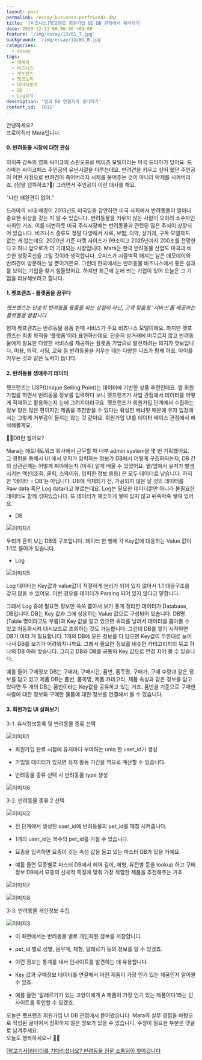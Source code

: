 ```yaml
---
layout: post
permalink: /essay-business-petfriends-db/
title: '[비즈니스]펫프랜즈 회원가입 UI DB 관점에서 해석하기'
date: 2020-12-13 00:00:00 +09:00
feature: '/img/essay/13/01_T.jpg'
background: '/img/essay/13/01_B.jpg'
categories:
  - essay
tags:
  - 에세이
  - 비즈니스
  - 펫프랜즈
  - 펫코노미
  - 데이터분석
  - DB
  - Log분석
description: '앱과 DB 연결지어 생각하기'
content_id: '1012'
---
```


안녕하세요?<br>프로이직러 Mara입니다.

#### 0. 반려동물 시장에 대한 관심

히치콕 감독의 영화 싸이코의 스핀오프로 베이츠 모텔이라는 미국 드라마가 있어요. 드라마는 싸이코패스 주인공의 유년시절을 다루는데요. 반려견을 키우고 싶어 했던 주인공이 어떤 사정으로 반려견이 죽어버리자 시체를 묻어주는 것이 아니라 박제를 시켜버리죠. (정말 섬뜩하죠?🙁) 그러면서 주인공이 이런 대사를 해요.

"나만 애완견이 없어."

 드라마의 시대 배경이 2013년도 미국임을 감안하면 미국 사회에서 반려동물이 얼마나 중요한 위상을 갖는 지 알 수 있습니다. 반려동물을 키우지 않는 사람이 오히려 소수자인 사회인 거죠. 이를 대변하듯 미국 주식시장에는 반려동물과 관련된 많은 주식이 상장되어 있습니다. 비즈니스 종류도 정말 다양해서 사료, 보험, 의약, 상거래, 구독 모델까지 없는 게 없는데요. 2020년 기준 마켓 사이즈가 99조이고 2025년까지 200조를 전망한다고 하니 앞으로가 더 기대되는 시장입니다. Mara는 한국 반려동물 산업도 미국과 비슷한 성장곡선을 그릴 것이라 생각합니다. 오피스가 시끌벅적 해지는 날은 데모데이와 반려견이 방문하는 날 뿐이거든요. 그런데 한국에서는 반려동물 비즈니스에서 좋은 성과를 보이는 기업을 찾기 힘들었어요. 하지만 최근에 눈에 띄는 기업이 있어 오늘은 그 기업을 리뷰해보려고 합니다.

#### 1. 펫프랜즈 - 플랫폼을 꿈꾸다

*펫프렌즈는 단순히 반려동물 용품을 파는 상점이 아닌, 고객 맞춤형 ‘서비스’를 제공하는 플랫폼을 꿈꿉니다.*

 현재 펫프랜즈는 반려동물 용품 판매 서비스가 주요 비즈니스 모델이에요. 하지만 펫프랜즈는 최종 목적을 '플랫폼'이라 표현하는데요. 단순히 상거래에 머무르지 않고 반려동물에게 필요한 다양한 서비스를 제공하는 플랫폼 기업으로 발전하려는 의지가 엿보입니다. 미용, 의약, 시팅, 교육 등 반려동물을 키우는 데는 다양한 니즈가 함께 하죠. 아이를 키우는 것과 같은 노력이 듭니다.  

#### 2. 반려동물 생애주기 데이터

펫프랜즈는 USP(Unique Selling Point)는 데이터에 기반한 상품 추천인데요. 앱 회원가입을 하면서 반려동물 정보를 입력하다 보니 펫프랜즈가 사업 관점에서 데이터를 어떻게 적재하고 활용하는지 눈에 그려지더라구요. 펫프랜즈가 회원가입 단계에서 수집하는 정보 양은 많은 편이지만 제품을 추천받을 수 있다는 확실한 베너핏 때문에 유저 입장에서는 그렇게 거부감이 들지는 않는 것 같아요. 회원가입 UI를 데이터 베이스 관점에서 해석해볼게요.

 🙋‍♀️DB란 뭘까요?

Mara는 애드네트워크 회사에서 근무할 때 내부 admin system을 몇 번 기획했어요.<BR>
그 경험을 통해서 UI 에서 유저가 입력하는 정보가 DB에서 어떻게 구조화되는지, DB 간의 상관관계는 어떻게 짜야하는지 (아주) 얕게 배울 수 있었어요. 웹/앱에서 유저가 발생시키는 액션(조회, 클릭, 스와이핑, 입력한 정보 등등) 은 모두 데이터로 남습니다. 하지만 '데이터 = DB'는 아닙니다. DB에 적재되기 전, 가공되지 않은 날 것의 데이터를 Raw data 혹은 Log data라고 부르는데요. Log는 필요한 데이터뿐만 아니라 불필요한 데이터도 함께 섞여있습니다. 또 데이터가 깨끗하게 쌓여 있지 않고 뒤죽박죽 쌓여 있어요.  

- DB

![이미지4](/img/essay/13/04.JPG)

우리가 흔히 보는 DB의 구조입니다. 데이터 한 행에 각 Key값에 대응하는 Value 값이 1:1로 들어가 있습니다.

- Log

![이미지5](/img/essay/13/05.JPG)

 Log 데이터는 Key값과 value값이 적절하게 분리가 되어 있지 않아서 1:1 대응구조를 갖지 않을 수 있어요. 이런 경우를 데이터가 Parsing 되어 있지 않다고 말합니다.

그래서 Log 중에 필요한 정보만 쏙쏙 뽑아서 보기 좋게 정리한 데이터가 Database, DB입니다. DB는 Key 값과 그에 상응하는 Value 값으로 구성되어 있습니다. DB명(Table 명이라고도 부름)과 Key 값을 알고 있으면 쿼리를 날려서 데이터를 뽑아볼 수 있고 자동화시켜 대시보드로 조회하는 것도 가능합니다. 그런데 DB를 쌓기 시작하면 DB가 여러 개 필요합니다. 1개의 DB에 모든 정보를 다 담으면 Key값이 무한대로 늘어나서 DB를 보기가 어려워지니까요. 그래서 필요한 정보를 비슷한 카테고리끼리 묶고 하나의 DB 아래 쌓습니다. 그리고 DB와 DB를 공통의 Key 값으로 연결 지어 볼 수 있습니다.

예를 들어 구매정보 DB는 구매자, 구매시간, 품번, 품목명, 구매가, 구매 수량과 같은 정보를 담고 있고 제품 DB는 품번, 품목명, 제품 카테고리, 제품 속성과 같은 정보를 담고 있다면 두 개의 DB는 품번이라는 Key값을 공유하고 있는 거죠. 품번을 기준으로 구매한 사람에 대한 정보와 구매한 물품에 대한 정보를 연결해서 볼 수 있습니다.

#### 3. 회원가입 UI 살펴보기

3-1. 유저정보등록 및 반려동물 종류 선택

![이미지1](/img/essay/13/01.JPG)

- 회원가입 완료 시점에 유저마다 부여하는 uniq 한 user_id가 생성

- 가입일 데이터가 있으면 유저 활동 기간을 역으로 계산할 수 있습니다.

- 반려동물 종류 선택 시 반려동물 type 생성

 ![이미지6](/img/essay/13/06.JPG)

 3-2. 반려동물 종류 2 선택

![이미지2](/img/essay/13/02.JPG)

- 전 단계에서 생성된 user_id에 반려동물의 pet_id를 매칭 시켜줍니다.

- 1개의 user_id는 복수의 pet_id를 가질 수 있습니다.

- 묘종을 입력하면 묘종이 갖는 속성 값을 들고 있는 마스터 DB가 있을 거예요.

- 예를 들면 묘종별로 마스터 DB에서 헤어 길이, 체형, 유전병 등을 lookup 하고 구매 정보 DB에서 묘종의 신체적 특징에 맞춰 가장 적합한 제품을 추천해주는 거죠.

![이미지7](/img/essay/13/07.PNG)

![이미지8](/img/essay/13/08.PNG)

  3-3. 반려동물 개인정보 수집

![이미지3](/img/essay/13/03.JPG)

-  이 화면에서는 반려동물 별로 개인화된 정보를 저장합니다.

- pet_id 별로 성별, 몸무게, 체형, 알레르기 등의 정보를 알 수 있겠죠.

- 이런 정보는 통계를 내서 인사이트를 발견하는 데 유용합니다.

- Key 값과 구매정보 데이터를 연결해서 어떤 제품이 가장 인기 있는 제품인지 알아볼 수 있죠.

- 예를 들면 '알레르기가 있는 고양이에게 A 제품이 가장 인기 있는 제품이다'라는 인사이트를 확인할 수 있겠죠.

오늘은 펫프랜즈 회원가입 UI DB 관점에서 뜯어봤습니다.
Mara의 실무 경험을 바탕으로 작성된 글이어서 정확하지 않은 정보가 있을 수 있습니다. 수정이 필요한 부분은 댓글로 남겨주세요.<br>
오늘도 행복하세요~! 🙋‍♀️

[[참고기사]라이더를 기다리셨나요? 반려동물 전문 소통팀이 찾아갑니다]( http://inthenews.co.kr/article-6815/)
